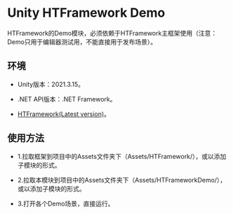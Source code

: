 ﻿# Unity HTFramework Demo

HTFramework的Demo模块，必须依赖于HTFramework主框架使用（注意：Demo只用于编辑器测试用，不能直接用于发布场景）。

## 环境

- Unity版本：2021.3.15。

- .NET API版本：.NET Framework。

- [HTFramework(Latest version)](https://github.com/SaiTingHu/HTFramework)。

## 使用方法

- 1.拉取框架到项目中的Assets文件夹下（Assets/HTFramework/），或以添加子模块的形式。

- 2.拉取本模块到项目中的Assets文件夹下（Assets/HTFrameworkDemo/），或以添加子模块的形式。

- 3.打开各个Demo场景，直接运行。
